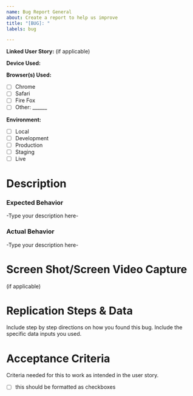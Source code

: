 ```yaml
---
name: Bug Report General 
about: Create a report to help us improve
title: "[BUG]: "
labels: bug

---
```


**Linked User Story:** (if applicable)

**Device Used:**

**Browser(s) Used:**
- [ ] Chrome
- [ ] Safari
- [ ] Fire Fox
- [ ] Other: ______

**Environment:** 
- [ ] Local
- [ ] Development
- [ ] Production
- [ ] Staging
- [ ] Live

# Description

### Expected Behavior
-Type your description here-

### Actual Behavior
-Type your description here-

# Screen Shot/Screen Video Capture 
(if applicable)

# Replication Steps & Data
Include step by step directions on how you found this bug. Include the specific data inputs you used.


# Acceptance Criteria
Criteria needed for this to work as intended in the user story.
- [ ] this should be formatted as checkboxes
